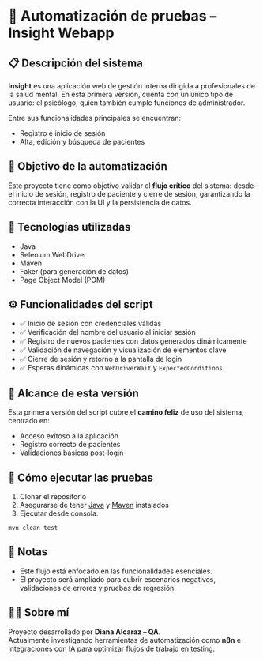 # 🧪 Automatización de pruebas – Insight Webapp

## 📋 Descripción del sistema

**Insight** es una aplicación web de gestión interna dirigida a profesionales de la salud mental. En esta primera versión, cuenta con un único tipo de usuario: el psicólogo, quien también cumple funciones de administrador.

Entre sus funcionalidades principales se encuentran:

- Registro e inicio de sesión  
- Alta, edición y búsqueda de pacientes

## 🎯 Objetivo de la automatización

Este proyecto tiene como objetivo validar el **flujo crítico** del sistema: desde el inicio de sesión, registro de paciente y cierre de sesión, garantizando la correcta interacción con la UI y la persistencia de datos.

## 🧰 Tecnologías utilizadas

- Java  
- Selenium WebDriver  
- Maven  
- Faker (para generación de datos)  
- Page Object Model (POM)

## ⚙️ Funcionalidades del script

- ✅ Inicio de sesión con credenciales válidas  
- ✅ Verificación del nombre del usuario al iniciar sesión  
- ✅ Registro de nuevos pacientes con datos generados dinámicamente  
- ✅ Validación de navegación y visualización de elementos clave  
- ✅ Cierre de sesión y retorno a la pantalla de login  
- ✅ Esperas dinámicas con `WebDriverWait` y `ExpectedConditions`

## 🧪 Alcance de esta versión

Esta primera versión del script cubre el **camino feliz** de uso del sistema, centrado en:

- Acceso exitoso a la aplicación  
- Registro correcto de pacientes  
- Validaciones básicas post-login

## 🚀 Cómo ejecutar las pruebas

1. Clonar el repositorio  
2. Asegurarse de tener [Java](https://www.oracle.com/java/technologies/javase-downloads.html) y [Maven](https://maven.apache.org/) instalados  
3. Ejecutar desde consola:

```
mvn clean test
```

## 📌 Notas

- Este flujo está enfocado en las funcionalidades esenciales.  
- El proyecto será ampliado para cubrir escenarios negativos, validaciones de errores y pruebas de regresión.

## 👩‍💻 Sobre mí

Proyecto desarrollado por **Diana Alcaraz – QA**.  
Actualmente investigando herramientas de automatización como **n8n** e integraciones con IA para optimizar flujos de trabajo en testing.
